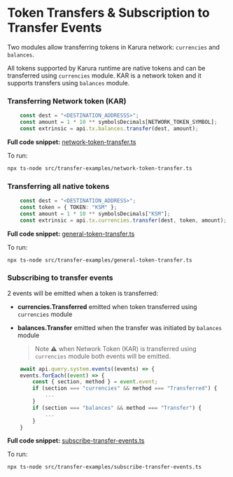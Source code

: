 # Token Transfers & Subscription to Transfer Events

Two modules allow transferring tokens in Karura network:
 `currencies` and `balances`.

All tokens supported by Karura runtime are native tokens and can be transferred using `currencies` module. KAR is a network token and it supports transfers using `balances` module.

### Transferring Network token (KAR)


```typescript
    const dest = "<DESTINATION_ADDRESSS>";
    const amount = 1 * 10 ** symbolsDecimals[NETWORK_TOKEN_SYMBOL];
    const extrinsic = api.tx.balances.transfer(dest, amount);
```

**Full code snippet:**
[network-token-transfer.ts](https://github.com/AcalaNetwork/acala-js-example/blob/master/src/transfer-examples/network-token-transfer.ts)

To run:
```bash
npx ts-node src/transfer-examples/network-token-transfer.ts
```

### Transferring all native tokens


```typescript
    const dest = "<DESTINATION_ADDRESS>";
    const token = { TOKEN: "KSM" };
    const amount = 1 * 10 ** symbolsDecimals["KSM"];
    const extrinsic = api.tx.currencies.transfer(dest, token, amount);
```

**Full code snippet:**
[general-token-transfer.ts](https://github.com/AcalaNetwork/acala-js-example/blob/master/src/transfer-examples/general-token-transfer.ts)

To run:
```bash
npx ts-node src/transfer-examples/general-token-transfer.ts
```

### Subscribing to transfer events

2 events will be emitted when a token is transferred:
- **currencies.Transferred** emitted when token transferred using `currencies` module
- **balances.Transfer** emitted when the transfer was initiated by `balances` module

    > Note :warning: when Network Token (KAR) is transferred using `currencies` module both events will be emitted.

```typescript
    await api.query.system.events((events) => {
    events.forEach((event) => {
        const { section, method } = event.event;
        if (section === "currencies" && method === "Transferred") {
            ...
        }
        if (section === "balances" && method === "Transfer") {
            ...
        }
    }
```

**Full code snippet:**
[subscribe-transfer-events.ts](https://github.com/AcalaNetwork/acala-js-example/blob/bf702ab6000928e05c309aecf57ad197648e07e2/src/transfer-examples/subscribe-transfer-events.ts)

To run:
```bash
npx ts-node src/transfer-examples/subscribe-transfer-events.ts
```
